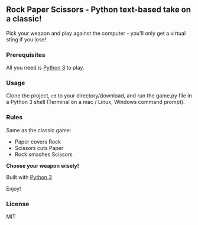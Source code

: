 ## Rock Paper Scissors - Python text-based take on a classic!

Pick your weapon and play against the computer - you'll only get a virtual sting if you lose!

### Prerequisites

All you need is <a href="https://www.python.org/" target="_blank">Python 3</a> to play.

### Usage
Clone the project, <code>cd</code> to your directory/download, and run the game.py file in a Python 3 shell (Terminal on a mac / Linux, Windows command prompt).

### Rules
Same as the classic game:

* Paper covers Rock
* Scissors cuts Paper
* Rock smashes Scissors

**Choose your weapon wisely!**

Built with [Python 3](https://www.python.org/doc/)

Enjoy!

### License 
MIT